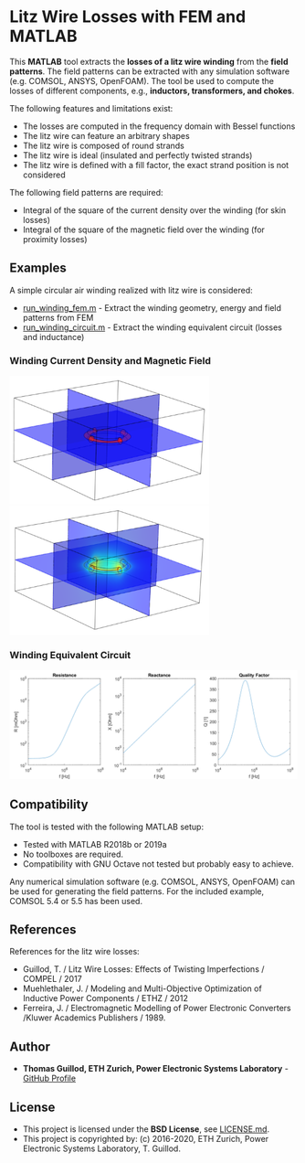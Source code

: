 # Litz Wire Losses with FEM and MATLAB

This **MATLAB** tool extracts the **losses of a litz wire winding** from the **field patterns**.
The field patterns can be extracted with any simulation software (e.g. COMSOL, ANSYS, OpenFOAM).
The tool be used to compute the losses of different components, e.g., **inductors, transformers, and chokes**.

The following features and limitations exist: 
* The losses are computed in the frequency domain with Bessel functions
* The litz wire can feature an arbitrary shapes
* The litz wire is composed of round strands
* The litz wire is ideal (insulated and perfectly twisted strands)
* The litz wire is defined with a fill factor, the exact strand position is not considered

The following field patterns are required:
* Integral of the square of the current density over the winding (for skin losses)
* Integral of the square of the magnetic field over the winding (for proximity losses)

## Examples

A simple circular air winding realized with litz wire is considered:
* [run_winding_fem.m](run_winding_fem.m) - Extract the winding geometry, energy and field patterns from FEM
* [run_winding_circuit.m](run_winding_circuit.m) - Extract the winding equivalent circuit (losses and inductance)

### Winding Current Density and Magnetic Field

<p float="middle">
    <img src="readme_img/fem_current.png" width="350">
    <img src="readme_img/fem_field.png" width="350">
</p>

### Winding Equivalent Circuit

<p float="middle">
    <img src="readme_img/circuit.png" width="700">
</p>

## Compatibility

The tool is tested with the following MATLAB setup:
* Tested with MATLAB R2018b or 2019a
* No toolboxes are required.
* Compatibility with GNU Octave not tested but probably easy to achieve.

Any numerical simulation software (e.g. COMSOL, ANSYS, OpenFOAM) can be used for generating the field patterns.
For the included example, COMSOL 5.4 or 5.5 has been used.

## References

References for the litz wire losses:
* Guillod, T. / Litz Wire Losses: Effects of Twisting Imperfections / COMPEL / 2017
* Muehlethaler, J. / Modeling and Multi-Objective Optimization of Inductive Power Components / ETHZ / 2012
* Ferreira, J. / Electromagnetic Modelling of Power Electronic Converters /Kluwer Academics Publishers / 1989.

## Author

* **Thomas Guillod, ETH Zurich, Power Electronic Systems Laboratory** - [GitHub Profile](https://github.com/otvam)

## License

* This project is licensed under the **BSD License**, see [LICENSE.md](LICENSE.md).
* This project is copyrighted by: (c) 2016-2020, ETH Zurich, Power Electronic Systems Laboratory, T. Guillod.
